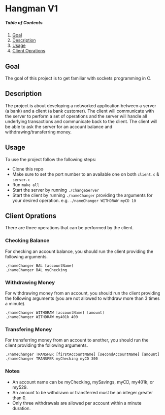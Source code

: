# Hangman V1  

##### Table of Contents

1. [Goal](#goal)
2. [Description](#description)
3. [Usage](#usage)
4. [Client Oprations](#client-oprations)

## Goal

The goal of this project is to get familiar with sockets programming in C.

## Description

The project is about developing a networked application between a server (a bank) and a client (a bank customer). The client will communicate with the server to perform a set of operations and the server will handle all underlying transactions and communicate back to the client. The client will be able to ask the server for an account balance and withdrawing/transferring money.

## Usage

To use the project follow the following steps:

- Clone this repo
- Make sure to set the port number to an available one on both `client.c` & `server.c`
- Run `make all`
- Start the server by running `./changeServer`
- Start the client by running `./nameChanger` providing the arguments for
  your desired operation. e.g. `./nameChanger WITHDRAW myCD 10`

## Client Oprations

There are three operations that can be performed by the client.

### Checking Balance

For checking an account balance, you should run the client providing the following arguments.

    ./nameChanger BAL [accountName]
    ./nameChanger BAL myChecking

### Withdrawing Money

For withdrawing money from an account, you should run the client providing the following arguments (you are not allowed to withdraw more than 3 times a minute).

    ./nameChanger WITHDRAW [accountName] [amount]
    ./nameChanger WITHDRAW my401k 400

### Transfering Money

For transferring money from an account to another, you should run the client providing the following arguments.

    ./nameChanger TRANSFER [firstAccountName] [secondAccountName] [amount]
    ./nameChanger TRANSFER myChecking myCD 300

### Notes

- An account name can be myChecking, mySavings, myCD, my401k, or my529.
- An amount to be withdrawn or transferred must be an integer greater than 0.
- Only three withdrawals are allowed per account within a minute duration.
